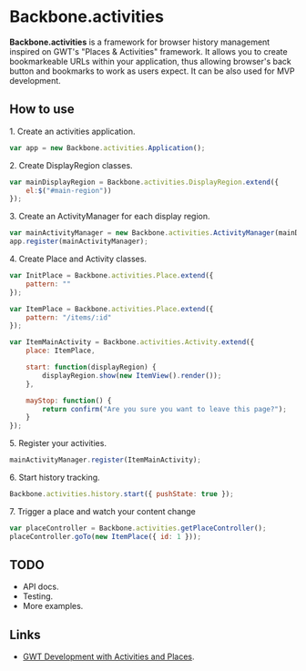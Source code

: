 Backbone.activities
===================

**Backbone.activities** is a framework for browser history management inspired
on GWT's "Places & Activities" framework. It allows you to create bookmarkeable URLs
within your application, thus allowing browser's back button and bookmarks to 
work as users expect. It can be also used for MVP development.


## How to use

1\. Create an activities application.

```javascript
var app = new Backbone.activities.Application();
```

2\. Create DisplayRegion classes.

```javascript
var mainDisplayRegion = Backbone.activities.DisplayRegion.extend({
    el:$("#main-region"))
});
```

3\. Create an ActivityManager for each display region.

```javascript
var mainActivityManager = new Backbone.activities.ActivityManager(mainDisplayRegion);
app.register(mainActivityManager);
```

4\. Create Place and Activity classes.

```javascript
var InitPlace = Backbone.activities.Place.extend({
    pattern: ""
});

var ItemPlace = Backbone.activities.Place.extend({
    pattern: "/items/:id"
});

var ItemMainActivity = Backbone.activities.Activity.extend({
    place: ItemPlace,

    start: function(displayRegion) { 
        displayRegion.show(new ItemView().render());
    },

    mayStop: function() {
        return confirm("Are you sure you want to leave this page?");
    }
});
```

5\. Register your activities.

```javascript
mainActivityManager.register(ItemMainActivity);
```

6\. Start history tracking.

```javascript
Backbone.activities.history.start({ pushState: true });
```

7\. Trigger a place and watch your content change

```javascript
var placeController = Backbone.activities.getPlaceController();
placeController.goTo(new ItemPlace({ id: 1 }));
```

## TODO

* API docs.
* Testing.
* More examples.

## Links

* [GWT Development with Activities and Places](https://developers.google.com/web-toolkit/doc/latest/DevGuideMvpActivitiesAndPlaces).
